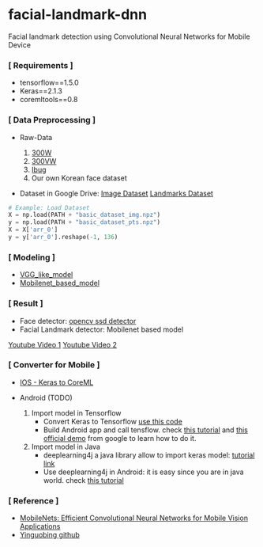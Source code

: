 # facial-landmark-dnn
Facial landmark detection using Convolutional Neural Networks for Mobile Device

### [ Requirements ]
- tensorflow==1.5.0
- Keras==2.1.3
- coremltools==0.8

### [ Data Preprocessing ]
- Raw-Data
    1. [300W](https://ibug.doc.ic.ac.uk/resources/300-W/)
    2. [300VW](https://ibug.doc.ic.ac.uk/resources/300-VW/)
    3. [Ibug](https://ibug.doc.ic.ac.uk/resources/facial-point-annotations/)
    4. Our own Korean face dataset
    
- Dataset in Google Drive: [Image Dataset](https://drive.google.com/file/d/1I-azq5nKd-8YOLiKz2xVxJMXhvjhtW6s/view?usp=sharing)
[Landmarks Dataset](https://drive.google.com/file/d/1J7MC48fQtB_AVSFo4gefqfApw3dsWBak/view?usp=sharing)
```python
# Example: Load Dataset
X = np.load(PATH + "basic_dataset_img.npz")
y = np.load(PATH + "basic_dataset_pts.npz")
X = X['arr_0']
y = y['arr_0'].reshape(-1, 136)
```

### [ Modeling ]
- [VGG_like_model](./modeling/train_basic_models.py) 
- [Mobilenet_based_model](./modeling/train_mobilenets.py)

### [ Result ]
- Face detector: [opencv ssd detector](https://www.pyimagesearch.com/2018/02/26/face-detection-with-opencv-and-deep-learning/)
- Facial Landmark detector: Mobilenet based model

[Youtube Video 1](https://www.youtube.com/watch?v=0CwBjoHU5os)
[Youtube Video 2](https://www.youtube.com/watch?v=ovMdKCaAuMc)

### [ Converter for Mobile ]
- [IOS - Keras to CoreML](./testing/convert.py)

- Android (TODO)
    1. Import model in Tensorflow
        - Convert Keras to Tensorflow [use this code](https://github.com/amir-abdi/keras_to_tensorflow/blob/master/keras_to_tensorflow.ipynb)
        - Build Android app and call tensflow. check [this tutorial](https://omid.al/posts/2017-02-20-Tutorial-Build-Your-First-Tensorflow-Android-App.html) and [this official demo](https://github.com/tensorflow/tensorflow/tree/master/tensorflow/examples/android) from google to learn how to do it.
    2. Import model in Java
        - deeplearning4j a java library allow to import keras model: [tutorial link](https://deeplearning4j.org/model-import-keras)
        - Use deeplearning4j in Android: it is easy since you are in java world. check [this tutorial](https://deeplearning4j.org/android)

### [ Reference ]
- [MobileNets: Efficient Convolutional Neural Networks for Mobile Vision Applications](https://arxiv.org/abs/1704.04861)
- [Yinguobing github](https://github.com/yinguobing)




